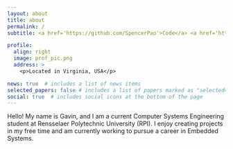 ```yaml
---
layout: about
title: about
permalink: /
subtitle: <a href='https://github.com/SpencerPao'>Code</a> <a href='https://www.youtube.com/c/SpencerPaoHere'>Chill</a> <b> Imagine </b>

profile:
  align: right
  image: prof_pic.png
  address: >
    <p>Located in Virginia, USA</p>

news: true  # includes a list of news items
selected_papers: false # includes a list of papers marked as "selected={true}"
social: true  # includes social icons at the bottom of the page
---
```

Hello! My name is Gavin, and I am a current Computer Systems Engineering student at Rensselaer Polytechnic University (RPI). I 
enjoy creating projects in my free time and am currently working to pursue a career in Embedded Systems.
